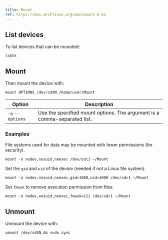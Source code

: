 ```yaml
---
title: Mount
ref: https://man.archlinux.org/man/mount.8.en
---
```


## List devices

To list devices that can be mounted:

```shell
lsblk
```

## Mount

Then mount the device with:

```shell
mount OPTIONS /dev/sdXN /home/user/Mount
```

| Option | Description |
| --- | --- |
| `-o` `--options` | Use the specified mount options. The argument is a comma-separated list. |

### Examples

File systems used for data may be mounted with lower permissions (for security).

```shell
mount -o nodev,nosuid,noexec /dev/sdc1 ~/Mount
```

Set the `gid` and `uid` of the device (needed if not a Linux file system).

```shell
mount -o nodev,nosuid,noexec,gid=1000,uid=1000 /dev/sdc1 ~/Mount
```

Set `fmask` to remove execution permission from files:

```shell
mount -o nodev,nosuid,noexec,fmask=111 /dev/sdc1 ~/Mount
```

## Unmount

Unmount the device with:

```shell
umount /dev/sdXN && sudo sync
```
